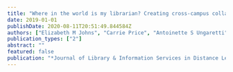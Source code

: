```yaml
---
title: "Where in the world is my librarian? Creating cross-campus collaborations to seamlessly connect with students when librarians, students, and faculty are in different locations"
date: 2019-01-01
publishDate: 2020-08-11T20:51:49.844584Z
authors: ["Elizabeth M Johns", "Carrie Price", "Antoinette S Ungaretti"]
publication_types: ["2"]
abstract: ""
featured: false
publication: "*Journal of Library & Information Services in Distance Learning*"
---
```


